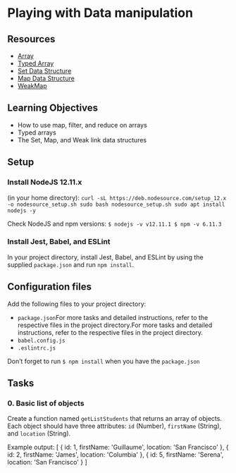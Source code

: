 # Playing with Data manipulation

## Resources

- [Array]()
- [Typed Array]()
- [Set Data Structure]()
- [Map Data Structure]()
- [WeakMap]()

## Learning Objectives

- How to use map, filter, and reduce on arrays
- Typed arrays
- The Set, Map, and Weak link data structures


## Setup

### Install NodeJS 12.11.x

(in your home directory):
``curl -sL https://deb.nodesource.com/setup_12.x -o nodesource_setup.sh sudo bash nodesource_setup.sh sudo apt install nodejs -y``


Check NodeJS and npm versions:
``$ nodejs -v v12.11.1 $ npm -v 6.11.3``


### Install Jest, Babel, and ESLint

In your project directory, install Jest, Babel, and ESLint by using the supplied `package.json` and run `npm install`.

## Configuration files

Add the following files to your project directory:
- `package.json`For more tasks and detailed instructions, refer to the respective files in the project directory.For more tasks and detailed instructions, refer to the respective files in the project directory.
- `babel.config.js`
- `.eslintrc.js`

Don’t forget to run `$ npm install` when you have the `package.json`

## Tasks

### 0. Basic list of objects

Create a function named `getListStudents` that returns an array of objects. Each object should have three attributes: `id` (Number), `firstName` (String), and `location` (String).

Example output:
[ { id: 1, firstName: 'Guillaume', location: 'San Francisco' }, { id: 2, firstName: 'James', location: 'Columbia' }, { id: 5, firstName: 'Serena', location: 'San Francisco' } ]

